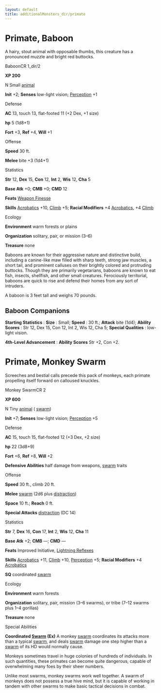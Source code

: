 ```yaml
---
layout: default
title: additionalMonsters_dir/primate
---
```

# Primate, Baboon

A hairy, stout animal with opposable thumbs, this creature has a pronounced muzzle and bright red buttocks.

BaboonCR 1_dir/2

**XP 200**

N Small [animal](monsters_dir/creatureTypes#_animal)

**Init** +2; **Senses** low-light vision; [Perception](additionalMonsters_dir/../skills_dir/perception#_perception) +1

Defense

**AC** 13, touch 13, flat-footed 11 (+2 Dex, +1 size)

**hp** 5 (1d8+1)

**Fort** +3, **Ref** +4, **Will** +1

Offense

**Speed** 30 ft.

**Melee** bite +3 (1d4+1)

Statistics

**Str** 12, **Dex** 15, **Con** 12, **Int** 2, **Wis** 12, **Cha** 5

**Base Atk** +0; **CMB** +0; **CMD** 12

**Feats** [Weapon Finesse](additionalMonsters_dir/../feats#_weapon-finesse)

**Skills** [Acrobatics](additionalMonsters_dir/../skills_dir/acrobatics#_acrobatics) +10, [Climb](additionalMonsters_dir/../skills_dir/climb#_climb) +5; **Racial Modifiers** +4 [Acrobatics](additionalMonsters_dir/../skills_dir/acrobatics#_acrobatics), +4 [Climb](additionalMonsters_dir/../skills_dir/climb#_climb)

Ecology

**Environment** warm forests or plains

**Organization** solitary, pair, or mission (3–6)

**Treasure** none

Baboons are known for their aggressive nature and distinctive build, including a canine-like maw filled with sharp teeth, strong jaw muscles, a short tail, and prominent calluses on their brightly colored and protruding buttocks. Though they are primarily vegetarians, baboons are known to eat fish, insects, shellfish, and other small creatures. Ferociously territorial, baboons are quick to rise and defend their homes from any sort of intruders.

A baboon is 3 feet tall and weighs 70 pounds.

## Baboon Companions

**Starting Statistics** : **Size** : Small; **Speed** : 30 ft.; **Attack** bite (1d4); **Ability Scores** : Str 12, Dex 15, Con 12, Int 2, Wis 12, Cha 5; **Special Qualities** : low-light vision.

**4th-Level Advancement** : **Ability Scores** Str +2, Con +2.

# Primate, Monkey Swarm

Screeches and bestial calls precede this pack of monkeys, each primate propelling itself forward on calloused knuckles.

Monkey SwarmCR 2

**XP 600**

N Tiny [animal](monsters_dir/creatureTypes#_animal) ( [swarm](monsters_dir/creatureTypes#_swarm-subtype))

**Init** +7; **Senses** low-light vision; [Perception](additionalMonsters_dir/../skills_dir/perception#_perception) +5

Defense

**AC** 15, touch 15, flat-footed 12 (+3 Dex, +2 size)

**hp** 22 (3d8+9)

**Fort** +6, **Ref** +8, **Will** +2

**Defensive Abilities** half damage from weapons, [swarm](monsters_dir/creatureTypes#_swarm-subtype) traits

Offense

**Speed** 30 ft., climb 20 ft.

**Melee** [swarm](monsters_dir/creatureTypes#_swarm-subtype) (2d6 plus [distraction](monsters_dir/universalMonsterRules#_distraction))

**Space** 10 ft.; **Reach** 0 ft.

**Special Attacks** [distraction](monsters_dir/universalMonsterRules#_distraction) (DC 14)

Statistics

**Str** 7, **Dex** 16, **Con** 17, **Int** 2, **Wis** 12, **Cha** 11

**Base Atk** +2; **CMB** —; **CMD** —

**Feats** Improved Initiative, [Lightning Reflexes](additionalMonsters_dir/../feats#_lightning-reflexes)

**Skills** [Acrobatics](additionalMonsters_dir/../skills_dir/acrobatics#_acrobatics) +11, [Climb](additionalMonsters_dir/../skills_dir/climb#_climb) +10, [Perception](additionalMonsters_dir/../skills_dir/perception#_perception) +5; **Racial Modifiers** +4 [Acrobatics](additionalMonsters_dir/../skills_dir/acrobatics#_acrobatics)

**SQ** coordinated [swarm](monsters_dir/creatureTypes#_swarm-subtype)

Ecology

**Environment** warm forests

**Organization** solitary, pair, mission (3–6 swarms), or tribe (7–12 swarms plus 1–4 gorillas)

**Treasure** none

Special Abilities

**Coordinated [Swarm](monsters_dir/creatureTypes#_swarm-subtype) (Ex)** A monkey [swarm](monsters_dir/creatureTypes#_swarm-subtype) coordinates its attacks more than a typical [swarm](monsters_dir/creatureTypes#_swarm-subtype), and deals [swarm](monsters_dir/creatureTypes#_swarm-subtype) damage one step higher than a [swarm](monsters_dir/creatureTypes#_swarm-subtype) of its HD would normally cause.

Monkeys sometimes travel in huge colonies of hundreds of individuals. In such quantities, these primates can become quite dangerous, capable of overwhelming many foes by their sheer numbers.

Unlike most swarms, monkey swarms work well together. A swarm of monkeys does not possess a true hive mind, but it is capable of working in tandem with other swarms to make basic tactical decisions in combat.

